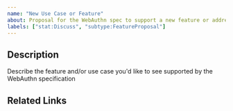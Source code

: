 ```yaml
---
name: "New Use Case or Feature"
about: Proposal for the WebAuthn spec to support a new feature or address a new use case
labels: ["stat:Discuss", "subtype:FeatureProposal"]
---
```


## Description

Describe the feature and/or use case you'd like to see supported by the WebAuthn specification


## Related Links